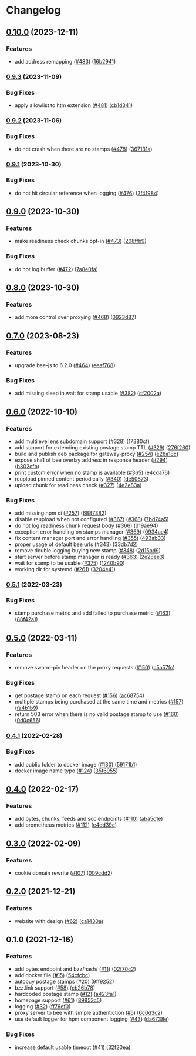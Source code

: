 # Changelog

## [0.10.0](https://www.github.com/ethersphere/gateway-proxy/compare/v0.9.3...v0.10.0) (2023-12-11)


### Features

* add address remapping ([#483](https://www.github.com/ethersphere/gateway-proxy/issues/483)) ([16b2941](https://www.github.com/ethersphere/gateway-proxy/commit/16b294115fbdc366fb87c1b46121648070fb02a5))

### [0.9.3](https://www.github.com/ethersphere/gateway-proxy/compare/v0.9.2...v0.9.3) (2023-11-09)


### Bug Fixes

* apply allowlist to htm extension ([#481](https://www.github.com/ethersphere/gateway-proxy/issues/481)) ([cb1d341](https://www.github.com/ethersphere/gateway-proxy/commit/cb1d3418fb07b2a2fc784f18a167afe629983cc6))

### [0.9.2](https://www.github.com/ethersphere/gateway-proxy/compare/v0.9.1...v0.9.2) (2023-11-06)


### Bug Fixes

* do not crash when there are no stamps ([#478](https://www.github.com/ethersphere/gateway-proxy/issues/478)) ([367131a](https://www.github.com/ethersphere/gateway-proxy/commit/367131a6226f8bf16c12130d3fedc111bd13d3e2))

### [0.9.1](https://www.github.com/ethersphere/gateway-proxy/compare/v0.9.0...v0.9.1) (2023-10-30)


### Bug Fixes

* do not hit circular reference when logging ([#476](https://www.github.com/ethersphere/gateway-proxy/issues/476)) ([2f41984](https://www.github.com/ethersphere/gateway-proxy/commit/2f41984b88404b615ed97b2b017e225b19c9cff5))

## [0.9.0](https://www.github.com/ethersphere/gateway-proxy/compare/v0.8.0...v0.9.0) (2023-10-30)


### Features

* make readiness check chunks opt-in ([#473](https://www.github.com/ethersphere/gateway-proxy/issues/473)) ([208ffb9](https://www.github.com/ethersphere/gateway-proxy/commit/208ffb9a782e9960ae70baf24b02a8182eeca306))


### Bug Fixes

* do not log buffer ([#472](https://www.github.com/ethersphere/gateway-proxy/issues/472)) ([7a8e0fa](https://www.github.com/ethersphere/gateway-proxy/commit/7a8e0fa2bdb65569c01d2d7fd16bbc141d6d993d))

## [0.8.0](https://www.github.com/ethersphere/gateway-proxy/compare/v0.7.0...v0.8.0) (2023-10-30)


### Features

* add more control over proxying ([#468](https://www.github.com/ethersphere/gateway-proxy/issues/468)) ([0923d87](https://www.github.com/ethersphere/gateway-proxy/commit/0923d87ca91ae4289954b7bb253c2c163c073084))

## [0.7.0](https://www.github.com/ethersphere/gateway-proxy/compare/v0.6.0...v0.7.0) (2023-08-23)


### Features

* upgrade bee-js to 6.2.0 ([#464](https://www.github.com/ethersphere/gateway-proxy/issues/464)) ([eeaf768](https://www.github.com/ethersphere/gateway-proxy/commit/eeaf768fffd69560c01c433a5561184e9fe6c12b))


### Bug Fixes

* add missing sleep in wait for stamp usable ([#382](https://www.github.com/ethersphere/gateway-proxy/issues/382)) ([cf2002a](https://www.github.com/ethersphere/gateway-proxy/commit/cf2002a8836b0b8238a8946ab8b161fb5877618b))

## [0.6.0](https://www.github.com/ethersphere/gateway-proxy/compare/v0.5.1...v0.6.0) (2022-10-10)


### Features

* add multilevel ens subdomain support ([#328](https://www.github.com/ethersphere/gateway-proxy/issues/328)) ([17380cf](https://www.github.com/ethersphere/gateway-proxy/commit/17380cf86279446f481793f504071e4f9664c10a))
* add support for extending existing postage stamp TTL ([#329](https://www.github.com/ethersphere/gateway-proxy/issues/329)) ([276f260](https://www.github.com/ethersphere/gateway-proxy/commit/276f260b6d94991eaf718abaeead66564d3cd495))
* build and publish deb package for gateway-proxy ([#254](https://www.github.com/ethersphere/gateway-proxy/issues/254)) ([e28a18c](https://www.github.com/ethersphere/gateway-proxy/commit/e28a18ca8c4ef97ef446be3d20fb791c19905246))
* expose sha1 of bee overlay address in response header ([#294](https://www.github.com/ethersphere/gateway-proxy/issues/294)) ([b302cfb](https://www.github.com/ethersphere/gateway-proxy/commit/b302cfb62886a565207dba43c8a5a34135735590))
* print custom error when no stamp is available ([#365](https://www.github.com/ethersphere/gateway-proxy/issues/365)) ([e4cda76](https://www.github.com/ethersphere/gateway-proxy/commit/e4cda760aaa4f3f93c9bdcaacfa436bcf47a43f3))
* reupload pinned content periodically ([#340](https://www.github.com/ethersphere/gateway-proxy/issues/340)) ([de50873](https://www.github.com/ethersphere/gateway-proxy/commit/de50873bfedab66a187765b6a81d9a017fd0bd7e))
* upload chunk for readiness check ([#327](https://www.github.com/ethersphere/gateway-proxy/issues/327)) ([4e2e83a](https://www.github.com/ethersphere/gateway-proxy/commit/4e2e83af4646e30324a8fbe029aefe3d6d6dbed4))


### Bug Fixes

* add missing npm ci ([#257](https://www.github.com/ethersphere/gateway-proxy/issues/257)) ([6887382](https://www.github.com/ethersphere/gateway-proxy/commit/6887382cab83f8d64c84bad277a3d1035ce48002))
* disable reupload when not configured ([#367](https://www.github.com/ethersphere/gateway-proxy/issues/367)) ([#368](https://www.github.com/ethersphere/gateway-proxy/issues/368)) ([7bd74a5](https://www.github.com/ethersphere/gateway-proxy/commit/7bd74a583fd89089edd5dcd5c6d7aa5326f086c6))
* do not log readiness chunk request body ([#366](https://www.github.com/ethersphere/gateway-proxy/issues/366)) ([d19ae94](https://www.github.com/ethersphere/gateway-proxy/commit/d19ae94d435fee12a2af33cc521f63a15cf3e888))
* exception error handling on stamps manager ([#369](https://www.github.com/ethersphere/gateway-proxy/issues/369)) ([0934ae4](https://www.github.com/ethersphere/gateway-proxy/commit/0934ae48fc703bafa6c2ba60ef97bcc94fb6bbb0))
* fix content manager port and error handling ([#355](https://www.github.com/ethersphere/gateway-proxy/issues/355)) ([493ab33](https://www.github.com/ethersphere/gateway-proxy/commit/493ab33feac1d31728f1d17f7f7b1446bf9d31b7))
* proper usage of default bee urls ([#343](https://www.github.com/ethersphere/gateway-proxy/issues/343)) ([33db7d2](https://www.github.com/ethersphere/gateway-proxy/commit/33db7d2753c519bee84a05d8252df21b240c1b82))
* remove double logging buying new stamp ([#348](https://www.github.com/ethersphere/gateway-proxy/issues/348)) ([2d15bd9](https://www.github.com/ethersphere/gateway-proxy/commit/2d15bd9d0c48418ab54492095e56c8434e809b57))
* start server before stamp manager is ready ([#363](https://www.github.com/ethersphere/gateway-proxy/issues/363)) ([2e28ee3](https://www.github.com/ethersphere/gateway-proxy/commit/2e28ee328e9b73334bd4c2e287c1a19162b2841f))
* wait for stamp to be usable ([#375](https://www.github.com/ethersphere/gateway-proxy/issues/375)) ([1240b90](https://www.github.com/ethersphere/gateway-proxy/commit/1240b909ef13c3a40b951af626a30d3ca5938f73))
* working dir for systemd ([#261](https://www.github.com/ethersphere/gateway-proxy/issues/261)) ([3204e41](https://www.github.com/ethersphere/gateway-proxy/commit/3204e4166eeada5ed218bea05d613d17bce55d29))

### [0.5.1](https://www.github.com/ethersphere/gateway-proxy/compare/v0.5.0...v0.5.1) (2022-03-23)


### Bug Fixes

* stamp purchase metric and add failed to purchase metric ([#163](https://www.github.com/ethersphere/gateway-proxy/issues/163)) ([88f42a1](https://www.github.com/ethersphere/gateway-proxy/commit/88f42a193f0ac372e844d3a8cb000e4c2a0bcf7b))

## [0.5.0](https://www.github.com/ethersphere/gateway-proxy/compare/v0.4.1...v0.5.0) (2022-03-11)


### Features

* remove swarm-pin header on the proxy requests ([#150](https://www.github.com/ethersphere/gateway-proxy/issues/150)) ([c5a57fc](https://www.github.com/ethersphere/gateway-proxy/commit/c5a57fcdf12bca7571072aa6e1fc128209fd0aaf))


### Bug Fixes

* get postage stamp on each request ([#156](https://www.github.com/ethersphere/gateway-proxy/issues/156)) ([ac68754](https://www.github.com/ethersphere/gateway-proxy/commit/ac6875447c2c297ab8942b8debcab9f369b2d87d))
* multiple stamps being purchased at the same time and metrics ([#157](https://www.github.com/ethersphere/gateway-proxy/issues/157)) ([fa4b1b9](https://www.github.com/ethersphere/gateway-proxy/commit/fa4b1b9132027893b5e9bd04d76f6da57d217b39))
* return 503 error when there is no valid postage stamp to use ([#160](https://www.github.com/ethersphere/gateway-proxy/issues/160)) ([0d0c656](https://www.github.com/ethersphere/gateway-proxy/commit/0d0c65635a0540a787bf72ffb4073b22c2517ded))

### [0.4.1](https://www.github.com/ethersphere/gateway-proxy/compare/v0.4.0...v0.4.1) (2022-02-28)


### Bug Fixes

* add public folder to docker image ([#130](https://www.github.com/ethersphere/gateway-proxy/issues/130)) ([59171b1](https://www.github.com/ethersphere/gateway-proxy/commit/59171b107e655a91c5d39f6b8df006e00616db65))
* docker image name typo ([#124](https://www.github.com/ethersphere/gateway-proxy/issues/124)) ([35f6955](https://www.github.com/ethersphere/gateway-proxy/commit/35f6955dc5b7021f393abcbd9878fb459d1abc85))

## [0.4.0](https://www.github.com/ethersphere/gateway-proxy/compare/v0.3.0...v0.4.0) (2022-02-17)


### Features

* add bytes, chunks, feeds and soc endpoints ([#110](https://www.github.com/ethersphere/gateway-proxy/issues/110)) ([aba5c1e](https://www.github.com/ethersphere/gateway-proxy/commit/aba5c1e361b607f158c663d7566d74db3b14e771))
* add prometheus metrics ([#112](https://www.github.com/ethersphere/gateway-proxy/issues/112)) ([e4dd39c](https://www.github.com/ethersphere/gateway-proxy/commit/e4dd39cd6713a7b030371f93eb9d397e98c4a0fe))

## [0.3.0](https://www.github.com/ethersphere/gateway-proxy/compare/v0.2.0...v0.3.0) (2022-02-09)


### Features

* cookie domain rewrite ([#107](https://www.github.com/ethersphere/gateway-proxy/issues/107)) ([009cdd2](https://www.github.com/ethersphere/gateway-proxy/commit/009cdd2fedc77b78e50b37324839641219693922))

## [0.2.0](https://www.github.com/ethersphere/gateway-proxy/compare/v0.1.0...v0.2.0) (2021-12-21)


### Features

* website with design ([#62](https://www.github.com/ethersphere/gateway-proxy/issues/62)) ([ca1430a](https://www.github.com/ethersphere/gateway-proxy/commit/ca1430ae47a3c30d486278fe9756fc866f9a94a8))

## 0.1.0 (2021-12-16)


### Features

* add bytes endpoint and bzz/hash/<path> ([#11](https://www.github.com/ethersphere/gateway-proxy/issues/11)) ([02f70c2](https://www.github.com/ethersphere/gateway-proxy/commit/02f70c23b90ab5e918d4fb70a7de7c14f8a129fa))
* add docker file ([#15](https://www.github.com/ethersphere/gateway-proxy/issues/15)) ([54cfcbc](https://www.github.com/ethersphere/gateway-proxy/commit/54cfcbc4d50597e20c44c22ed92baee96d51042b))
* autobuy postage stamps ([#20](https://www.github.com/ethersphere/gateway-proxy/issues/20)) ([9ff9252](https://www.github.com/ethersphere/gateway-proxy/commit/9ff9252ecfbb7a0760adcb6f8b0dbd844f3050fd))
* bzz.link support ([#58](https://www.github.com/ethersphere/gateway-proxy/issues/58)) ([cb26b78](https://www.github.com/ethersphere/gateway-proxy/commit/cb26b789f67534498d5b46cae021a30f4ae9995e))
* hardcoded postage stamp ([#12](https://www.github.com/ethersphere/gateway-proxy/issues/12)) ([a423fa1](https://www.github.com/ethersphere/gateway-proxy/commit/a423fa1dede8f8a1f1682f93dc3c29f518f2aa4b))
* homepage support ([#61](https://www.github.com/ethersphere/gateway-proxy/issues/61)) ([89853c5](https://www.github.com/ethersphere/gateway-proxy/commit/89853c5a77042d69c5262f5848ccfec379d59865))
* logging ([#32](https://www.github.com/ethersphere/gateway-proxy/issues/32)) ([ff76ef0](https://www.github.com/ethersphere/gateway-proxy/commit/ff76ef0ea781ef74e445af4e251513426f1a08a8))
* proxy server to bee with simple authentiction ([#5](https://www.github.com/ethersphere/gateway-proxy/issues/5)) ([6c0d3c2](https://www.github.com/ethersphere/gateway-proxy/commit/6c0d3c2a00d624e348fadbd736d50b58d47fb7c9))
* use default logger for hpm component logging ([#43](https://www.github.com/ethersphere/gateway-proxy/issues/43)) ([da6738e](https://www.github.com/ethersphere/gateway-proxy/commit/da6738ebaf76afbc0e9488816ae64ff335a90037))


### Bug Fixes

* increase default usable timeout ([#41](https://www.github.com/ethersphere/gateway-proxy/issues/41)) ([32f20ea](https://www.github.com/ethersphere/gateway-proxy/commit/32f20eae7e60b14d6433c482b8d88c77a210c3a8))
